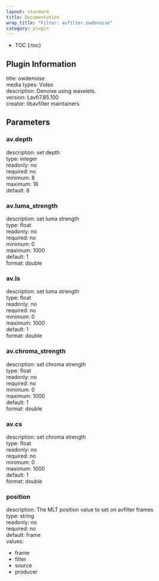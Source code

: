 ```yaml
---
layout: standard
title: Documentation
wrap_title: "Filter: avfilter.owdenoise"
category: plugin
---
```

* TOC
{:toc}

## Plugin Information

title: owdenoise  
media types:
Video  
description: Denoise using wavelets.  
version: Lavfi7.85.100  
creator: libavfilter maintainers  

## Parameters

### av.depth

  
description:
set depth  
type: integer  
readonly: no  
required: no  
minimum: 8  
maximum: 16  
default: 8  

### av.luma_strength

  
description:
set luma strength  
type: float  
readonly: no  
required: no  
minimum: 0  
maximum: 1000  
default: 1  
format: double  

### av.ls

  
description:
set luma strength  
type: float  
readonly: no  
required: no  
minimum: 0  
maximum: 1000  
default: 1  
format: double  

### av.chroma_strength

  
description:
set chroma strength  
type: float  
readonly: no  
required: no  
minimum: 0  
maximum: 1000  
default: 1  
format: double  

### av.cs

  
description:
set chroma strength  
type: float  
readonly: no  
required: no  
minimum: 0  
maximum: 1000  
default: 1  
format: double  

### position

  
description:
The MLT position value to set on avfilter frames  
type: string  
readonly: no  
required: no  
default: frame  
values:  

* frame
* filter
* source
* producer

